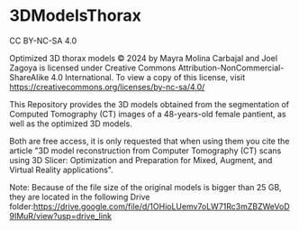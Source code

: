 # 3DModelsThorax
CC BY-NC-SA 4.0

Optimized 3D thorax models © 2024 by Mayra Molina Carbajal and Joel Zagoya is licensed under Creative Commons Attribution-NonCommercial-ShareAlike 4.0 International. To view a copy of this license, visit https://creativecommons.org/licenses/by-nc-sa/4.0/

This Repository provides the 3D models obtained from the segmentation of Computed Tomography (CT) images of a 48-years-old female pantient, as well as the optimized 3D models. 

Both are free access, it is only requested that when using them you cite the article "3D model reconstruction from Computer Tomography (CT) scans using 3D Slicer: Optimization and Preparation for Mixed, Augment, and Virtual Reality applications". 

Note: Because of the file size of the original models is bigger than 25 GB, they are located in the following Drive folder:https://drive.google.com/file/d/1OHioLUemv7oLW71Rc3mZBZWeVoD9IMuR/view?usp=drive_link 


